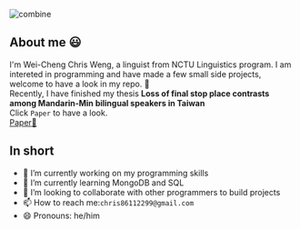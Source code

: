 ![combine](https://user-images.githubusercontent.com/46368570/90950047-abf30a00-e480-11ea-8995-34c047ad9b82.gif)
## About me :smiley:
I'm Wei-Cheng Chris Weng, a linguist from NCTU Linguistics program. I am intereted in programming and have made a few small side projects, welcome to have a look in my repo. :eyes:<br>
Recently, I have finished my thesis **Loss of final stop place contrasts among Mandarin-Min bilingual speakers in Taiwan**<br> 
Click `Paper` to have a look. <br>
[Paper:page_facing_up:](https://drive.google.com/file/d/18EkLs3gQPgywdR6CMyAyZ-6jlfong8AF/view?usp=sharing)<br>

## In short
- 🔭 I’m currently working on my programming skills 
- 🌱 I’m currently learning MongoDB and SQL
- 👯 I’m looking to collaborate with other programmers to build projects
- 📫 How to reach me:`chris86112299@gmail.com`
- 😄 Pronouns: he/him


